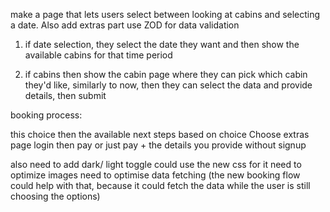 make a page that lets users select between looking at cabins and selecting a date.
Also add extras part
use ZOD for data validation

1. if date selection, they select the date they want and then show the available cabins for that time period

2. if cabins then show the cabin page where they can pick which cabin they'd like, similarly to now, then they can select the data and provide details, then submit

booking process:

this choice
then the available next steps based on choice
Choose extras page
login
then pay or just pay + the details you provide without signup

also need to add dark/ light toggle could use the new css for it
need to optimize images
need to optimise data fetching (the new booking flow could help with that, because it could fetch the data while the user is still choosing the options)
